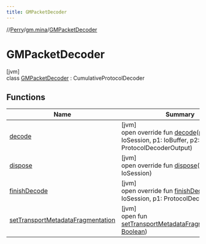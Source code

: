 ```yaml
---
title: GMPacketDecoder
---
```

//[Perry](../../../index.html)/[gm.mina](../index.html)/[GMPacketDecoder](index.html)



# GMPacketDecoder



[jvm]\
class [GMPacketDecoder](index.html) : CumulativeProtocolDecoder



## Functions


| Name | Summary |
|---|---|
| [decode](../../net.mina/-packet-decoder/index.html#-1338595865%2FFunctions%2F863300109) | [jvm]<br>open override fun [decode](../../net.mina/-packet-decoder/index.html#-1338595865%2FFunctions%2F863300109)(p0: IoSession, p1: IoBuffer, p2: ProtocolDecoderOutput) |
| [dispose](../../net.mina/-packet-decoder/index.html#226712424%2FFunctions%2F863300109) | [jvm]<br>open override fun [dispose](../../net.mina/-packet-decoder/index.html#226712424%2FFunctions%2F863300109)(p0: IoSession) |
| [finishDecode](../../net.mina/-packet-decoder/index.html#1859215315%2FFunctions%2F863300109) | [jvm]<br>open override fun [finishDecode](../../net.mina/-packet-decoder/index.html#1859215315%2FFunctions%2F863300109)(p0: IoSession, p1: ProtocolDecoderOutput) |
| [setTransportMetadataFragmentation](../../net.mina/-packet-decoder/index.html#-1348530193%2FFunctions%2F863300109) | [jvm]<br>open fun [setTransportMetadataFragmentation](../../net.mina/-packet-decoder/index.html#-1348530193%2FFunctions%2F863300109)(p0: [Boolean](https://kotlinlang.org/api/latest/jvm/stdlib/kotlin/-boolean/index.html)) |


